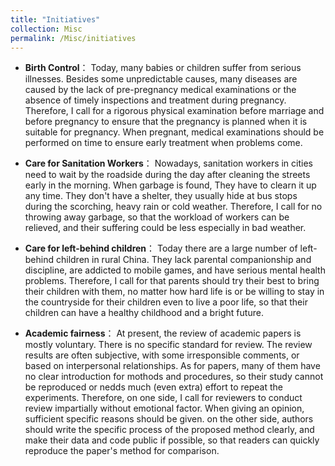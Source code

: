 ```yaml
---
title: "Initiatives"
collection: Misc
permalink: /Misc/initiatives
---
```

* **Birth Control**： Today, many babies or children  suffer from serious illnesses. Besides some unpredictable causes, many diseases are caused by the lack of pre-pregnancy medical examinations or the absence of timely inspections and treatment during pregnancy. Therefore, I call for a rigorous physical examination before marriage and before pregnancy to ensure that the pregnancy is planned when it is suitable for pregnancy. When pregnant, medical examinations should be performed on time to ensure early treatment when problems come.

* **Care for Sanitation Workers**： Nowadays, sanitation workers in cities need to wait by the roadside during the day after cleaning the streets early in the morning. When garbage is found, They have to clearn it up any time. They don't have a shelter, they usually hide at bus stops during the scorching, heavy rain or cold weather. Therefore, I call for no throwing away garbage, so that the workload of workers can be relieved, and their suffering could be less especially in bad weather.

* **Care for left-behind children**： Today there are a large number of left-behind children in rural China. They lack parental companionship and discipline, are addicted to mobile games, and have serious mental health problems. Therefore, I call for that parents should try their best to bring their children with them, no matter how hard life is or be willing to stay in the countryside for their children even to live a poor life, so that their children can have a healthy childhood and a bright future.

* **Academic fairness**： At present, the review of academic papers is mostly voluntary. There is no specific standard for review. The review results are often subjective, with some irresponsible comments, or based on interpersonal relationships. As for papers, many of them have no clear introduction for mothods and procedures, so their study cannot be reproduced or nedds much (even extra) effort to repeat the experiments.  Therefore, on one side, I call for reviewers to conduct review impartially without emotional factor. When giving an opinion, sufficient specific reasons should be given. on the other side, authors should write the specific process of the proposed method clearly, and make their data and code public if possible, so that readers can quickly reproduce the paper's method for comparison.